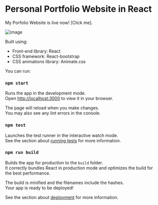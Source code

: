 # Personal Portfolio Website in React

 My Porfolio Website is live now! [Click me].


![image](https://user-images.githubusercontent.com/92267208/209716902-22153619-d71a-454d-8ef7-a7408544c5c3.png)

Built using:

- Front-end library: React
- CSS framework: React-bootstrap
- CSS animations library: Animate.css

 You can run:

### `npm start`

Runs the app in the development mode.\
Open [http://localhost:3000](http://localhost:3000) to view it in your browser.

The page will reload when you make changes.\
You may also see any lint errors in the console.

### `npm test`

Launches the test runner in the interactive watch mode.\
See the section about [running tests](https://facebook.github.io/create-react-app/docs/running-tests) for more information.

### `npm run build`

Builds the app for production to the `build` folder.\
It correctly bundles React in production mode and optimizes the build for the best performance.

The build is minified and the filenames include the hashes.\
Your app is ready to be deployed!

See the section about [deployment](https://facebook.github.io/create-react-app/docs/deployment) for more information.
